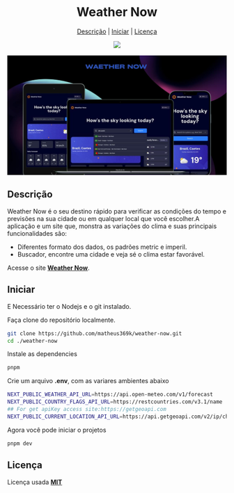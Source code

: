 <h1 align="center">Weather Now</h1>
<div align="center">
  <a href="#descrição">Descrição</a> |
  <a href="#iniciar">Iniciar</a> |
  <a href="#licença">Licença</a>
</div>

<p align="center">
  <img src="https://img.shields.io/github/license/matheus369k/weather-now.svg"/>
</p>
<p>
 <img src="public/project-preview.jpg" />
</p>

## Descrição

Weather Now é o seu destino rápido para verificar as condições do tempo e previsões na sua cidade ou em qualquer local que você escolher.A aplicação e um site que, monstra as variações do clima e suas principais funcionalidades são:

- Diferentes formato dos dados, os padrões metric e imperil.
- Buscador, encontre uma cidade e veja sé o clima estar favorável.

Acesse o site **[Weather Now](https://weather-now-ruddy-alpha.vercel.app/)**.

## Iniciar

E Necessário ter o Nodejs e o git instalado.

Faça clone do repositório localmente.

```bash
git clone https://github.com/matheus369k/weather-now.git
cd ./weather-now
```

Instale as dependencies

```bash
pnpm
```

Crie um arquivo **.env**, com as variares ambientes abaixo

```bash
NEXT_PUBLIC_WEATHER_API_URL=https://api.open-meteo.com/v1/forecast
NEXT_PUBLIC_COUNTRY_FLAGS_API_URL=https://restcountries.com/v3.1/name
## For get apiKey access site:https://getgeoapi.com
NEXT_PUBLIC_CURRENT_LOCATION_API_URL=https://api.getgeoapi.com/v2/ip/check?api_key='{ apiKey }'&filter=city,country
```

Agora você pode iniciar o projetos

```bash
pnpm dev
```

## Licença

Licença usada **[MIT](./LICENSE.txt)**
